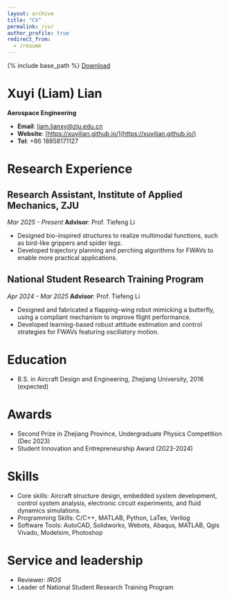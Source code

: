 ```yaml
---
layout: archive
title: "CV"
permalink: /cv/
author_profile: true
redirect_from:
  - /resume
---
```


{% include base_path %}
<a href="/images/CV_lianxy.pdf" download>Download</a>




Xuyi (Liam) Lian
======
**Aerospace Engineering**
* **Email**: [liam.lianxy@zju.edu.cn](liam.lianxy@zju.edu.cn)
* **Website**: [https://xuyilian.github.io/](https://xuyilian.github.io/)
* **Tel**: +86 18858171127

Research Experience
======

Research Assistant, Institute of Applied Mechanics, ZJU
------

*Mar 2025 - Present*
**Advisor**: Prof. Tiefeng Li

* Designed bio-inspired structures to realize multimodal functions, such as bird-like grippers and spider legs.
* Developed trajectory planning and perching algorithms for FWAVs to enable more practical applications.


National Student Research Training Program
------

 *Apr 2024 - Mar 2025*
 **Advisor**: Prof. Tiefeng Li

 * Designed and fabricated a flapping-wing robot mimicking a butterfly, using a compliant mechanism to improve flight performance.
 * Developed learning-based robust attitude estimation and control strategies for FWAVs featuring oscillatory motion.



Education
======
* B.S. in Aircraft Design and Engineering, Zhejiang University, 2016 (expected)

Awards
======
* Second Prize in Zhejiang Province, Undergraduate Physics Competition (Dec 2023)
* Student Innovation and Entrepreneurship Award (2023-2024)
 
Skills
======
* Core skills: Aircraft structure design, embedded system development, control system analysis, electronic circuit experiments, and fluid dynamics simulations.
* Programming Skills: C/C++, MATLAB, Python, LaTex, Verilog 
* Software Tools: AutoCAD, Solidworks, Webots, Abaqus, MATLAB, Qgis Vivado, Modelsim, Photoshop

  
Service and leadership
======
* Reviewer: *IROS*
* Leader of National Student Research Training Program
